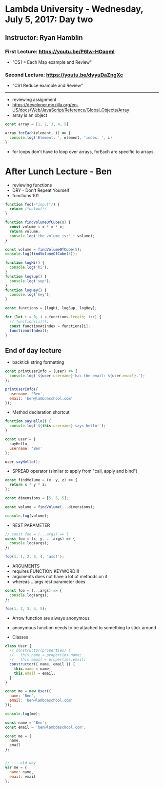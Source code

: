# Lambda University - Wednesday, July 5, 2017: Day two
## Instructor: Ryan Hamblin

### First Lecture: https://youtu.be/P6lw-HOaqmI
- "CS1 = Each Map example and Review"
### Second Lecture: https://youtu.be/dyyuDaZngXc
- "CS1 Reduce example and Review"

***
- reviewing assignment
- https://developer.mozilla.org/en-US/docs/Web/JavaScript/Reference/Global_Objects/Array
- array is an object
```js
const array = [1, 2, 3, 4, 5]

array.forEach(element, i) => {
  console.log('Element: ', element, 'index: ', i)
}

```
- for loops don't have to loop over arrays, forEach are specific to arrays.

# After Lunch Lecture - Ben
- reviewing functions
- DRY - Don't Repeat Yourself
- functions 101
```js
function foo(/*input*/) {
  return /*output*/
}

function findVolumeOfCube(x) {
  const volume = x * x * x;
  return volume;
  console.log('the volume is:' + volume);
}

const volume = findVolumeOfCube(5);
console.log(findVolumeOfCube(5));
```

```js
function logHi() {
  console.log('hi');
}
function logSup() {
  console.log('sup');
}
function logHey() {
  console.log('hey');
}

const functions = [logHi, logSup, logHey];

for (let i = 0; i < functions.length; i++) {
  // functions[i]();
  const functionAtIndex = functions[i];
  functionAtIndex();
}
```

## End of day lecture
- backtick string formatting
```js
const printUserInfo = (user) => {
  console.log(`${user.username} has the email: ${user.email}.`);
};

printUserInfo({
  username: 'Ben',
  email: 'ben@lambdaschool.com'
});
```

- Method declaration shortcut
```js
function sayHello() {
  console.log(`${this.username} says hello!`);
}

const user = {
  sayHello,
  username: 'Ben'
};

user.sayHello();
```

- SPREAD operator (similar to apply from "call, apply and bind")
```js
const findVolume = (x, y, z) => {
  return x * y * z;
};

const dimensions = [5, 5, 5];

const volume = findVolume(...dimensions);

console.log(volume);
```

- REST PARAMETER
```js
// const foo = (...args) => {
const foo = (x, y, ...args) => {
  console.log(args);
};

foo(1, 1, 2, 3, 4, 'asdf');
```

- ARGUMENTS
- requires FUNCTION KEYWORD!!!
- arguments does not have a lot of methods on it
- whereas ...args rest parameter does
```js
const foo = (...args) => {
  console.log(args);
};

foo(1, 2, 3, 4, 5);
```

- Arrow function are always anonymous
- anonymous function needs to be attached to something to stick around

- Classes
```js
class User {
  // constructor(properties) {
  //   this.name = properties.name;
  //   this.email = properties.email;
  constructor({ name, email }) {
    this.name = name;
    this.email = email;
  }
}

const me = new User({
  name: 'Ben',
  email: 'ben@lambdaschool.com'
});

console.log(me);
```

```js
const name = 'Ben';
const email = 'ben@lambdaschool.com';

const me = {
  name,
  email
};


// --- old way
var me = {
  name: name,
  email: email
};
```
